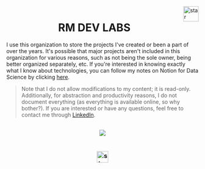 <img align="right" width="40" alt="star" src="https://imgur.com/QYEEdAG.png"/>

<h1 align="center"> RM DEV LABS</h1>

I use this organization to store the projects I've created or been a part of
over the years. It's possible that major projects aren't included in this
organization for various reasons, such as not being the sole owner, being
better organized separately, etc. If you're interested in knowing exactly
what I know about technologies, you can follow my notes on Notion for Data
Science by clicking [here](https://raickmiranda.notion.site/33e89e94ea434bba9c0506ba90d8c201?v=bfdff60052c843c38a12e19b60f80960&pvs=4).

> Note that I do not allow modifications to my content; it is read-only.
> Additionally, for abstraction and productivity reasons, I do not document
> everything (as everything is available online, so why bother?). If you are
> interested or have any questions, feel free to contact me through
> [LinkedIn](https://www.linkedin.com/in/raickmiranda/).

<br>

<div align="center">
    <img src="https://imgur.com/yvU9mBS.gif">
</div>

<br>

<h3 align="center"><img width="30" alt="star"
   src="https://i.imgur.com/8XzXlZ3.png"/></h3>
